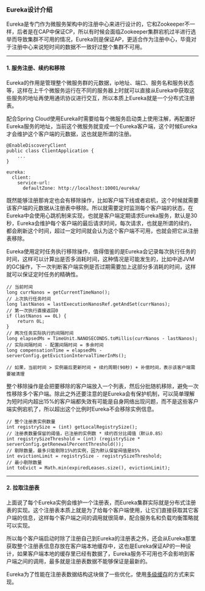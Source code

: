 ### Eureka设计介绍
Eureka是专门作为微服务架构中的注册中心来进行设计的，它和Zookeeper不一样，后者是在CAP中保证CP，所以有时候会面临Zookeeper集群宕机过半进行选举而导致集群不可用的情况，Eureka则是保证AP，更适合作为注册中心，毕竟对于注册中心来说短时间的数据不一致好过整个集群不可用。


---


#### 1. 服务注册、续约和移除
Eureka的作用是管理整个微服务群的元数据，ip地址、端口、服务名和服务状态等，这样在上千个微服务运行在不同的服务器上时就可以直接从Eureka中获取这些服务的地址再使用通讯协议进行交互，所以本质上Eureka就是一个分布式注册表。


配合Spring Cloud使用Eureka时需要给每个微服务启动类上使用注解，再配置好Eureka服务的地址，当前这个微服务就变成一个Eureka客户端，这个时候Eureka才会维护这个客户端的元数据，这也就是所谓的注册。

```
@EnableDiscoveryClient
public class ClientApplication {
    ...
}

eureka:
  client:
    service-url:
      defaultZone: http://localhost:10001/eureka/
```

既然能够注册那肯定也会有移除操作，比如客户端下线或者宕机，这个时候就需要该客户端的元数据从注册表中移除。所以就需要定时监测每个客户端的状态，在Eureka中会使用心跳机制来实现，也就是客户端定期请求Eureka服务，默认是30秒，Eureka会维护每个客户端的最后请求时间，每次请求，也就是所谓的续约，都会刷新这个时间，超过一定时间就会认为这个客户端不可用，也就会把它从注册表移除。


Eureka使用定时任务执行移除操作，值得借鉴的是Eureka会记录每次执行任务的时间，这样可以计算出是否多消耗时间，这种情况是可能发生的，比如中途JVM的GC操作，下一次判断客户端实例是否过期需要加上这部分多消耗的时间，这样就可以保证定时任务的精确性。

```
// 当前时间
long currNanos = getCurrentTimeNano();
// 上次执行任务时间
long lastNanos = lastExecutionNanosRef.getAndSet(currNanos);
// 第一次执行直接返回0
if (lastNanos == 0L) {
    return 0L;
}
// 两次任务实际执行的间隔时间
long elapsedMs = TimeUnit.NANOSECONDS.toMillis(currNanos - lastNanos);
// 实际间隔时间 - 配置间隔时间 = 多余时间
long compensationTime = elapsedMs - serverConfig.getEvictionIntervalTimerInMs();

// 如果，当前时间 > 实例最后更新时间 + 续约周期(90秒) + 补偿时间，表示该客户端需要被清理
```

整个移除操作是会把要移除的客户端放入一个列表，然后分批随机移除，避免一次性移除多个客户端。除此之外还要注意的是Eureka会有保护机制，可以简单理解为短时间内超出15%的客户端都失效有可能是自身网络出现问题，而不是这些客户端实例宕机了，所以超出这个比例时Eureka不会移除实例信息。

```
// 整个注册表实例数量
int registrySize = (int) getLocalRegistrySize();
// 注册表数量保留的阈值，已注册的实例数 * 续约百分比阈值（默认0.85）
int registrySizeThreshold = (int) (registrySize * serverConfig.getRenewalPercentThreshold());
// 剔除数量，最多只能剔除15%的实例，因为默认保留阀值是85%
int evictionLimit = registrySize - registrySizeThreshold;
// 最小剔除数量
int toEvict = Math.min(expiredLeases.size(), evictionLimit);

```



---

#### 2. 拉取注册表

上面说了每个Eureka实例会维护一个注册表，而Eureka集群实际就是分布式注册表的实现。这个注册表本质上就是为了给每个客户端使用，让它们直接获取其它客户端的信息，这样每个客户端之间的调用就很简单，配合服务名和负载均衡策略就可以实现。

所以每个客户端启动时除了注册自己到Eureka的注册表之外，还会从Eureka那里获取整个注册表信息存放在客户端本地缓存中，这也是Eureka保证AP的一种设计，如果客户端本地的缓存里已经有数据了，Eureka服务不可用也不会影响到客户端之间的调用，最多就是注册表数据不能够保证是最新的。

Eureka为了性能在注册表数据结构这块做了一些优化，使用[多级缓存](https://github.com/nemolpsky/note/blob/master/file/micro/eureka/Eureka%E5%86%85%E9%83%A8%E6%95%B0%E6%8D%AE%E7%BB%93%E6%9E%84.md)的方式来实现。

